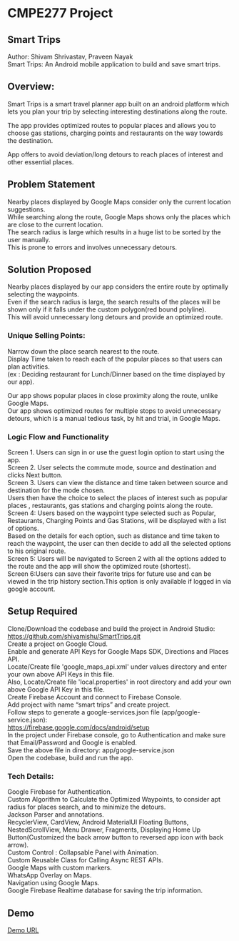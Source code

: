 # CMPE277 Project
## Smart Trips
 
Author: Shivam Shrivastav, Praveen Nayak  
Smart Trips: An Android mobile application to build and save smart trips.

## Overview:
Smart Trips is a smart travel planner app built on an android platform which lets you plan your trip by selecting interesting destinations along the route.  

The app provides optimized routes to popular places  and allows you to choose gas stations, charging points and restaurants on the way towards the destination.  

App offers to avoid deviation/long detours to reach places of interest and other essential places.  

## Problem Statement
Nearby places displayed by Google Maps consider only the current location suggestions.  
While searching along the route,  Google Maps shows only the places which are close to the current location.  
The search radius is large which results in a huge list to be sorted by the user manually.  
This is prone to errors and involves unnecessary detours.  

## Solution Proposed
Nearby places displayed by our app considers the entire route by optimally selecting the waypoints.  
Even if the search radius is large, the search results of the places will be shown only if it falls under the custom polygon(red bound polyline).  
This will avoid unnecessary long detours and provide an optimized route.   

### Unique Selling Points:

Narrow down the place search nearest to the route.  
Display Time taken to reach each of the popular places so that users can plan activities.	  
(ex : Deciding restaurant for Lunch/Dinner based on the time displayed by our app). 

Our app shows popular places in close proximity along the route, unlike Google Maps.  
Our app shows optimized routes for multiple stops to avoid unnecessary detours, which is a manual tedious task, by hit and trial, in Google Maps.  

### Logic Flow and Functionality

Screen 1. Users can sign in or use the guest login option to start using the app.  
Screen 2. User selects the commute mode, source and destination and clicks Next button.  
Screen 3. Users can view the distance and time taken between source and destination for the mode chosen.  
	Users then have the choice to select the places of interest such as popular places , restaurants, gas stations and charging points along the route.  
Screen 4: Users based on the waypoint type selected such as Popular, Restaurants, Charging Points and Gas Stations, will be displayed with a list of options.  
Based on the details for each option, such as distance and time taken to reach the waypoint, the user can then decide to add all the selected options to his original route.  
Screen 5: Users will be navigated to Screen 2 with all the options added to the route and the app will show the optimized route (shortest).  
Screen 6:Users can save their favorite trips for future use and can be viewed in the trip history section.This option is only available if logged in via google account.  


## Setup Required
Clone/Download the codebase and build the project in Android Studio:  
https://github.com/shivamishu/SmartTrips.git  
Create a project on Google Cloud.  
Enable and generate API Keys for Google Maps SDK, Directions and Places API.  
Locate/Create file 'google_maps_api.xml' under values directory and enter your own above API Keys in this file.  
Also, Locate/Create file 'local.properties' in root directory and add your own above Google API Key in this file.  
Create Firebase Account and connect to Firebase Console.  
Add project with name “smart trips” and create project.  
Follow steps to generate a google-services.json file (app/google-service.json):   
https://firebase.google.com/docs/android/setup  
In the project under Firebase console, go to Authentication and make sure that Email/Password and Google is enabled.  
Save the above file in directory: app/google-service.json  
Open the codebase, build and run the app.  


### Tech Details:
Google Firebase for Authentication.  
Custom Algorithm to Calculate the Optimized Waypoints, to consider apt radius for places search, and to minimize the detours.   
Jackson Parser and annotations.  
RecyclerView, CardView, Android MaterialUI Floating Buttons, NestedScrollView, Menu Drawer, Fragments, Displaying Home Up Button(Customized the back arrow button to reversed app icon with back arrow).  
Custom Control : Collapsable Panel with Animation.  
Custom Reusable Class for Calling Async REST APIs.  
Google Maps with custom markers.  
WhatsApp Overlay on Maps.  
Navigation using Google Maps.  
Google Firebase Realtime database for saving the trip information.  



## Demo
[Demo URL](https://drive.google.com/file/d/1EMNWDa_UVcH9VySVWNya_wVXKE0JKYlV/view?usp=sharing)
